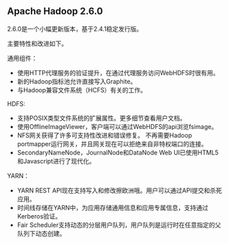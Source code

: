 ## Apache Hadoop 2.6.0

2.6.0是一个小幅更新版本，基于2.4.1稳定发行版。

主要特性和改进如下。

通用组件：

- 使用HTTP代理服务的验证提升，在通过代理服务访问WebHDFS时很有用。
- 新的Hadoop指标池允许直接写入Graphite。
- 与Hadoop兼容文件系统（HCFS）有关的工作。

HDFS:

- 支持POSIX类型文件系统的扩展属性。更多细节查看用户文档。
- 使用OfflineImageViewer，客户端可以通过WebHDFS的api浏览fsimage。
- NFS网关获得了许多可支持性改进和错误修复。 不再需要Hadoop portmapper运行网关，并且网关现在可以拒绝来自非特权端口的连接。
- SecondaryNameNode，JournalNode和DataNode Web UI已使用HTML5和Javascript进行了现代化。

YARN：

- YARN REST API现在支持写入和修改擦欧洲哦。用户可以通过API提交和杀死应用。
- 时间线存储在YARN中，为应用存储通用信息和应用专属信息，支持通过Kerberos验证。
- Fair Scheduler支持动态的分层用户队列，用户队列是运行时在任意指定的父队列下动态创建。